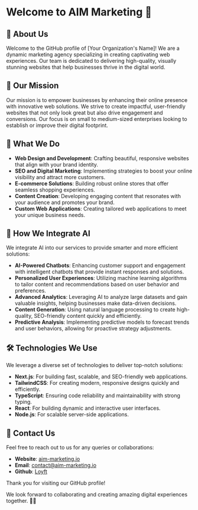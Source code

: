 # Welcome to AIM Marketing 🚀

## 📖 About Us 

Welcome to the GitHub profile of [Your Organization's Name]! We are a dynamic marketing agency specializing in creating captivating web experiences. Our team is dedicated to delivering high-quality, visually stunning websites that help businesses thrive in the digital world.

## 🎯 Our Mission 

Our mission is to empower businesses by enhancing their online presence with innovative web solutions. We strive to create impactful, user-friendly websites that not only look great but also drive engagement and conversions. Our focus is on small to medium-sized enterprises looking to establish or improve their digital footprint.

## 💼 What We Do

- **Web Design and Development**: Crafting beautiful, responsive websites that align with your brand identity.
- **SEO and Digital Marketing**: Implementing strategies to boost your online visibility and attract more customers.
- **E-commerce Solutions**: Building robust online stores that offer seamless shopping experiences.
- **Content Creation**: Developing engaging content that resonates with your audience and promotes your brand.
- **Custom Web Applications**: Creating tailored web applications to meet your unique business needs.

## 🤖 How We Integrate AI 

We integrate AI into our services to provide smarter and more efficient solutions:

- **AI-Powered Chatbots**: Enhancing customer support and engagement with intelligent chatbots that provide instant responses and solutions.
- **Personalized User Experiences**: Utilizing machine learning algorithms to tailor content and recommendations based on user behavior and preferences.
- **Advanced Analytics**: Leveraging AI to analyze large datasets and gain valuable insights, helping businesses make data-driven decisions.
- **Content Generation**: Using natural language processing to create high-quality, SEO-friendly content quickly and efficiently.
- **Predictive Analysis**: Implementing predictive models to forecast trends and user behaviors, allowing for proactive strategy adjustments.

## 🛠️ Technologies We Use 

We leverage a diverse set of technologies to deliver top-notch solutions:

- **Next.js**: For building fast, scalable, and SEO-friendly web applications.
- **TailwindCSS**: For creating modern, responsive designs quickly and efficiently.
- **TypeScript**: Ensuring code reliability and maintainability with strong typing.
- **React**: For building dynamic and interactive user interfaces.
- **Node.js**: For scalable server-side applications.

## 📧 Contact Us 

Feel free to reach out to us for any queries or collaborations:

- **Website**: [aim-marketing.io](https://aim-marketing.io)
- **Email**: [contact@aim-marketing.io](mailto:contact@aim-marketing.io)
- **Github**: [Loyft](https://www.github.com/loyft)

Thank you for visiting our GitHub profile! 

We look forward to collaborating and creating amazing digital experiences together. 🚀🌐

